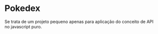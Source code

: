 # Pokedex

Se trata de um projeto pequeno apenas para aplicação do conceito de API no javascript puro.
